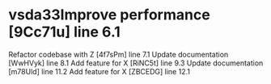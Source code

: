 # vsda33Improve performance [9Cc71u] line 6.1
Refactor codebase with Z [4f7sPm] line 7.1
Update documentation [WwHVyk] line 8.1
Add feature for X [RiNC5t] line 9.3
Update documentation [m78Uld] line 11.2
Add feature for X [ZBCEDG] line 12.1

